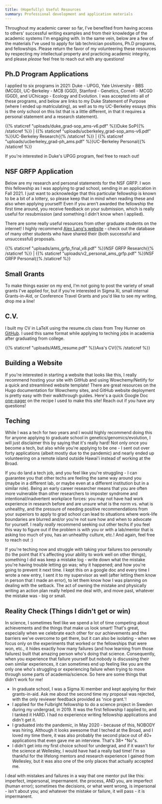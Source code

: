 ```yaml
---
title: (Hopefully) Useful Resources
summary: Professional development and application materials
---
```


Throughout my academic career so far, I've benefited from having access to others' successful writing examples and from their knowledge of the academic systems I'm engaging with. In the same vein, below are a few of the materials I've used to apply for lab technician positions, Ph.D programs, and fellowships. Please return the favor of my volunteering these resources by respecting my intellectual property and practicing academic integrity, and please *please* feel free to reach out with any questions!

Ph.D Program Applications
---------

I applied to six programs in 2021: Duke - UPGG, Yale University - BBS (MCGD), UC-Berkeley - MCB (GGD), Stanford - Genetics, Cornell - MCGD (GGD), and UChicago - Ecology and Evolution. I was accepted into all of these programs, and below are links to my Duke Statement of Purpose (where I ended up matriculating), as well as to my UC-Berkeley essays (this is the only school on this list that is a little different, in that it requires a personal statement and a research statement).

{{% staticref "uploads/duke_grad-sop_ams-v6.pdf" %}}Duke SoP{{% /staticref %}} | {{% staticref "uploads/ucberkeley_grad-sop_ams-v6.pdf" %}}UC-Berkeley Research{{% /staticref %}} | {{% staticref "uploads/ucberkeley_grad-ph_ams.pdf" %}}UC-Berkeley Personal{{% /staticref %}}

If you're interested in Duke's UPGG program, feel free to reach out!

NSF GRFP Application
---------

Below are my research and personal statements for the NSF GRFP. I won this fellowship as I was applying to grad school, sending in an application in Fall 2021. I just want to acknowledge that this particular fellowship is known to be a bit of a lottery, so please keep that in mind when reading these and also when applying yourself! Even if you aren't awarded the fellowship the first time around, you receive feedback on your submission, which is really useful for resubmission (and something I didn't know when I applied).

There are some really useful resources from other graduate students on the internet! I highly recommend [Alex Lang's website](https://www.alexhunterlang.com/nsf-fellowship) - check out the database of many other students who have shared their (both successful and unsuccessful) proposals.

{{% staticref "uploads/ams_grfp_final_v8.pdf" %}}NSF GRFP Research{{% /staticref %}} | {{% staticref "uploads/v2_personal_ams_grfp.pdf" %}}NSF GRFP Personal{{% /staticref %}}

Small Grants
---------

To make things easier on my end, I'm not going to post the variety of small grants I've applied for, but if you're interested in Sigma Xi, small internal Grants-in-Aid, or Conference Travel Grants and you'd like to see my writing, drop me a line!

C.V.
-------

I built my CV in LaTeX using the resume.cls class from Trey Hunner on [GitHub](https://github.com/treyhunner/resume/blob/master/resume.cls). I used this same format while applying to teching jobs in academia after graduating from college.

{{% staticref "uploads/AMS_resume.pdf" %}}Ava's CV{{% /staticref %}}

Building a Website
---------

If you're interested in starting a website that looks like this, I really recommend hosting your site with GitHub and using Wowchemy/Netlify for a quick and streamlined website template! There are great resources on the Hugo documentation for Wowchemy sites, and GitHub website deployment is pretty easy with their walkthrough guides. Here's a quick Google Doc [one-pager](https://docs.google.com/document/d/1qnbicaoXNIqAaeJdN65O3EA5zqF6XBnevFuiJ8wEOqg/edit?usp=sharing) on the recipe I used to make this site! Reach out if you have any questions!

Teching
--------

While I was a tech for two years and I would highly recommend doing this for anyone applying to graduate school in genetics/genomics/evolution, I will just disclaimer this by saying that it's really hard! Not only once you become a tech, but also while you're applying to be one - I sent out over forty applications (albeit mostly due to the pandemic) and nearly ended up volunteering on a remote island outside Hawai'i instead of working at the Broad. 

If you do land a tech job, and you feel like you're struggling - I can guarantee you that other techs are feeling the same way around you (maybe in a different lab, or maybe even at a different institution but in a similar role). Being an early career researcher means that you are often more vulnerable than other researchers to imposter syndrome and intentional/inadvertent workplace forces: you may not have had work experience in research before and are unsure what is the norm vs. what is unhealthy, and the pressure of needing positive recommendations from your superiors to apply to grad school can lead to situations where work-life boundaries are blurred and/or you're not sure how and when to advocate for yourself. I really *really* recommend seeking out other techs if you feel this way to figure out if the problem is with you or with a lab/mentor that is asking too much of you, has an unhealthy culture, etc.! And again, feel free to reach out :)

If you're teching now and struggle with taking your failures too personally (to the point that it's affecting your ability to work well on other things), something I did was keep a mistake log - write down what the mistake you're having trouble letting go was; why it happened; and how you're going to prevent it next time. I kept this on a google doc and every time I wrote a new entry, I sent it to my supervisor as well (after letting them know in person that I made an error), to let them know how I was planning on dealing with the setback. The act of owning the mistake and physically writing an action plan really helped me deal with, and move past, whatever the mistake was - big or small.

Reality Check (Things I didn't get or win)
---------

In science, I sometimes feel like we spend a lot of time competing about achievements and the things that make us look smart! That's great, especially when we celebrate each other for our achievements and the barriers we've overcome to get there, but it can also be isolating - when we focus only on the experiments that worked or the fellowships that were won, etc., it hides exactly how many failures (and how learning from those failures) built that amazing person who's doing that science. Consequently, when you experience that failure yourself but nobody is discussing their own similar experiences, it can sometimes end up feeling like you are the only one who's struggling or experiencing failure when trying to move through some parts of academia/science. So here are some things that didn't work for me!

  - In graduate school, I was a Sigma Xi member and kept applying for their grants-in-aid. Ask me about the second time my proposal was rejected, with the only reviewer feedback provided as 'nice grant.'!
  - I applied for the Fulbright fellowship to do a science project in Sweden during my undergrad, in 2019. It was the first fellowship I applied to, and I tanked it HARD. I had no experience writing fellowship applications and didn't get it.
  - I graduated into the pandemic, in May 2020 - because of this, NOBODY was hiring. Although it looks awesome that I teched at the Broad, and I loved my time there, it was also probably the second place out of 40+ applications that even gave me an interview. That's 38+ "No"s.
  - I didn't get into my first choice school for undergrad, and if it wasn't for the science at Wellesley, I would have had a really bad time! I'm so thankful for the lifelong mentors and research experience I gained from Wellesley, but it was also one of the only places that actually accepted me.

I deal with mistakes and failures in a way that one mentor put like this: imperfect, impersonal, impermanent. the process, AND you, are imperfect (human error); sometimes the decisions, or what went wrong, is impersonal - isn't about you; and whatever the mistake or failure, it will pass - it is impermanent.
